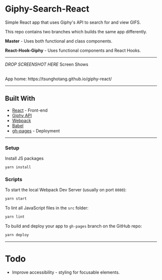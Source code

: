 # Giphy-Search-React

Simple React app that uses Giphy's API to search for and view GIFS.

 This repo contains two branches which builds the same app differently.

**Master** - Uses both functional and class components.

**React-Hook-Giphy** - Uses functional components and React Hooks.

---

_DROP SCREENSHOT HERE_
Screen Shows


<br>
App home: https://tsunghotang.github.io/giphy-react/


---

## Built With
- [React](https://guides.rubyonrails.org/) - Front-end
- [Giphy API](https://yarnpkg.com/package/giphy-api)
- [Webpack](https://heroku.com/)
- [Babel](https://www.postgresql.org/)
- [gh-pages](https://yarnpkg.com/package/gh-pages) - Deployment


---
### Setup
Install JS packages
```
yarn install
```

### Scripts
To start the local Webpack Dev Server (usually on port `8080`):

```bash
yarn start
```

To lint all JavaScript files in the `src` folder:

```bash
yarn lint
```

To build and deploy your app to `gh-pages` branch on the GitHub repo:

```bash
yarn deploy
```
---
# Todo
* Improve accessibility - styling for focusable elements.
